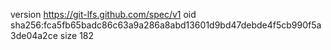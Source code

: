 version https://git-lfs.github.com/spec/v1
oid sha256:fca5fb65badc86c63a9a286a8abd13601d9bd47debde4f5cb990f5a3de04a2ce
size 182
